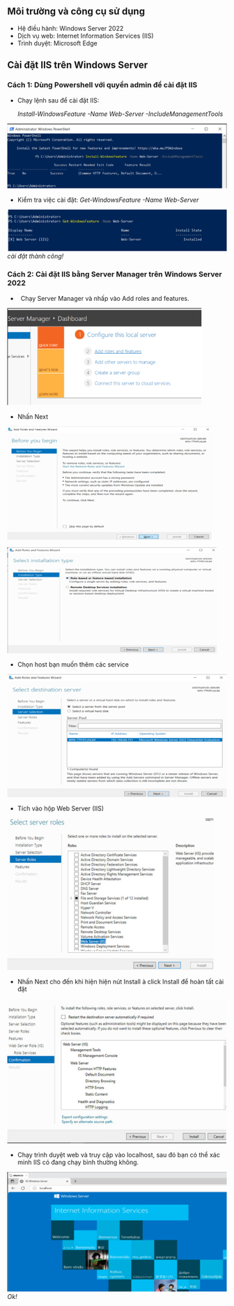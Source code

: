 ## **Môi trường và công cụ sử dụng**
- Hệ điều hành: Windows Server 2022
- Dịch vụ web: Internet Information Services (IIS)
- Trình duyệt: Microsoft Edge
## **Cài đặt IIS trên Windows Server**
### **Cách 1**: Dùng Powershell với quyền admin để cài đặt IIS
- Chạy lệnh sau để cài đặt IIS: 

  *Install-WindowsFeature -Name Web-Server -IncludeManagementTools*

![](image/Aspose.Words.27640d2c-70dd-404f-aa6d-cdf0d15b0720.001.png)

- Kiểm tra việc cài đặt:  *Get-WindowsFeature -Name Web-Server*

![](image/Aspose.Words.27640d2c-70dd-404f-aa6d-cdf0d15b0720.002.png)
*cài đặt thành công!*

### **Cách 2**: Cài đặt IIS bằng **Server Manager** trên Windows Server 2022
- ` `Chạy Server Manager và nhấp vào Add roles and features.

![](image/Aspose.Words.27640d2c-70dd-404f-aa6d-cdf0d15b0720.003.png)

- Nhấn Next

![](image/Aspose.Words.27640d2c-70dd-404f-aa6d-cdf0d15b0720.004.png)

![](image/Aspose.Words.27640d2c-70dd-404f-aa6d-cdf0d15b0720.005.png)

- Chọn host bạn muốn thêm các service

![](image/Aspose.Words.27640d2c-70dd-404f-aa6d-cdf0d15b0720.006.png)

- Tích vào hộp Web Server (IIS)

![](image/Aspose.Words.27640d2c-70dd-404f-aa6d-cdf0d15b0720.007.png)

- Nhấn Next cho đến khi hiện hiện nút Install à click Install để hoàn tất cài đặt

![image](image/Aspose.Words.27640d2c-70dd-404f-aa6d-cdf0d15b0720.008.png)

- Chạy trình duyệt web và truy cập vào localhost, sau đó bạn có thể xác minh IIS có đang chạy bình thường không.

![](image/Aspose.Words.27640d2c-70dd-404f-aa6d-cdf0d15b0720.009.png) 
*Ok!*

